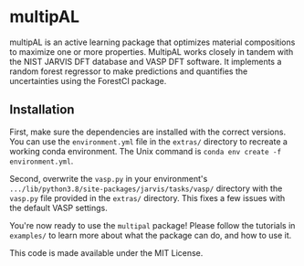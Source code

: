 # multipAL

multipAL is an active learning package that optimizes material compositions to maximize one or more properties. MultipAL works closely in tandem with the NIST JARVIS DFT database and VASP DFT software. It implements a random forest regressor to make predictions and quantifies the uncertainties using the ForestCI package.

## Installation

First, make sure the dependencies are installed with the correct versions. You can use the `environment.yml` file in the `extras/` directory to recreate a working conda environment. The Unix command is `conda env create -f environment.yml`.

Second, overwrite the `vasp.py` in your environment's `.../lib/python3.8/site-packages/jarvis/tasks/vasp/` directory with the `vasp.py` file provided in the `extras/` directory. This fixes a few issues with the default VASP settings.

You're now ready to use the `multipal` package! Please follow the tutorials in `examples/` to learn more about what the package can do, and how to use it.

This code is made available under the MIT License.
